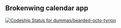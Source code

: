 ## Brokenwing calendar app

[ ![Codeship Status for dummas/bearded-octo-tyrion](https://www.codeship.io/projects/1abf25a0-8981-0130-0c67-1231381d50b4/status?branch=master)](https://www.codeship.io/projects/2657)